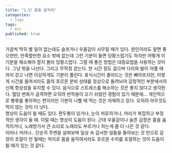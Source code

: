 ```yaml
---
title: "1,단 몸을 움직여"
categories:
  - logs
tags: 
  - etc
published: true
---
```


가끔씩 딱히 별 일이 없는데도 슬프거나 우울감이 사무칠 때가 있다. 원인이라도 알면 좋으련만, 만족할만한 요소 밖에 없는데 그런 기분이 들면 당황스럽기도 하지만 어떻게 이 기분을 해소해야 할지 몰라 당황스럽다. 그럴 때 좋은 방법은 대증요법을 사용하는 것이다. 그냥 밖을 나선다. 그리고 무작정 걷는다. 한 시간 정도 걸으며 다리와 발이 아플 때까지 걷고 나면 이상하게도 기분이 풀린다. 휴식시간이 줄어드는 것은 뼈아프지만, 이렇게 시간을 들여서라도 몸의 호르몬 분비 상태를 정상으로 돌려놔야 감정적인 부분에서의 신체 항상성을 유지할 수 있다. 음식으로 스트레스를 해소하는 것은 좋지 않다고 생각한다. 혈당 변화가 급격하면 오히려 반작용이 오기 쉬웠던 경험이 있기 때문에... 개인적으로 빵류를 좋아하는 편이지만 기분이 나쁠 때 먹는 것은 자제하고 있다. 오히려 아무것도 먹지 않는 것이 더 낫다.  
명상이 도움이 될 때도 있다. 편두통이 있거나, 눈이 피로하거나, 머리가 복잡하고 부정적인 생각이 들 때. 이럴 때는 명상이 도움이 된다. 근데 우울감이나 슬픈 감정은 몸을 움직이거나, 노래방가서 큰 소리로 노래라도 부르거나 하는게 좀 더 나은 것 같다.  
이러나 저러나.. 단순히 주변을 살펴보며 일상 속 감사한 일들을 돌아보는 것 만으로 감정이 조절이 안 될때는 억지로 몸을 움직여서라도 호르몬 수치를 조절하는 것이 도움이 될 때가 있는 것 같다.